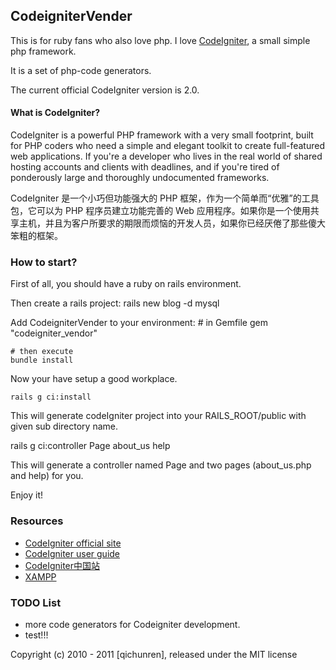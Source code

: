 ## CodeigniterVender

This is for ruby fans who also love php. I love [CodeIgniter](http://codeigniter.com/), a small simple php framework.

It is a set of php-code generators.

The current official CodeIgniter version is 2.0.

#### What is CodeIgniter?

CodeIgniter is a powerful PHP framework with a very small footprint, built for PHP coders who need a simple and elegant toolkit to create full-featured web applications. If you're a developer who lives in the real world of shared hosting accounts and clients with deadlines, and if you're tired of ponderously large and thoroughly undocumented frameworks.

CodeIgniter 是一个小巧但功能强大的 PHP 框架，作为一个简单而“优雅”的工具包，它可以为 PHP 程序员建立功能完善的 Web 应用程序。如果你是一个使用共享主机，并且为客户所要求的期限而烦恼的开发人员，如果你已经厌倦了那些傻大笨粗的框架。 


### How to start?

First of all, you should have a ruby on rails environment.

Then create a rails project: 
      rails new blog -d mysql
     
Add CodeigniterVender to your environment:
    # in Gemfile
    gem "codeigniter_vendor"
    
    # then execute
    bundle install

Now your have setup a good workplace.

    rails g ci:install
    
This will generate codeIgniter project into your RAILS_ROOT/public with given sub directory name.

   rails g ci:controller Page about_us help
   
This will generate a controller named Page and two pages (about_us.php and help) for you.
      

Enjoy it!

### Resources

+ [CodeIgniter official site](http://codeigniter.com/)
+ [CodeIgniter user guide](http://codeigniter.com/user_guide/)
+ [CodeIgniter中国站](http://codeigniter.org.cn/)  
+ [XAMPP](http://www.apachefriends.org/zh_cn/xampp.html)

### TODO List

+ more code generators for Codeigniter development.
+ test!!!


Copyright (c) 2010 - 2011 [qichunren], released under the MIT license
